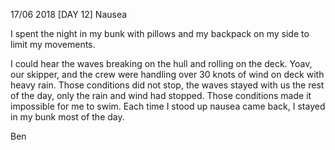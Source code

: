 
17/06 2018 [DAY 12] Nausea

I spent the night in my bunk with pillows and my backpack on my side to limit my movements.

I could hear the waves breaking on the hull and rolling on the deck.
Yoav, our skipper, and the crew were handling over 30 knots of wind on deck with heavy rain. Those conditions did not stop, the waves stayed with us the rest of the day, only the rain and wind had stopped. Those conditions made it impossible for me to swim. Each time I stood up nausea came back, I stayed in my bunk most of the day.

Ben

